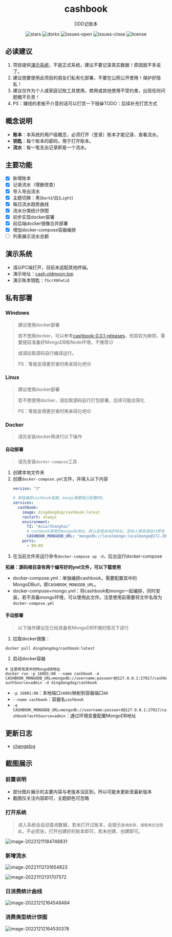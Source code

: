<div align="center">
<h1>cashbook</h1>
</div>
<p align="center">
DDD记账本
</p>
<p align="center">
  <img alt="stars" src="https://img.shields.io/github/stars/DingDangDog/cashbook" />
  <img alt="dorks" src="https://img.shields.io/github/forks/DingDangDog/cashbook" />
  <img alt="issues-open" src="https://img.shields.io/github/issues/DingDangDog/cashbook?color=important" />
  <img alt="issues-close" src="https://img.shields.io/github/issues-closed/DingDangDog/cashbook?color=green" />
  <img alt="license" src="https://img.shields.io/badge/license-MIT-yellow.svg" />
</p>

## 必读建议

1. 项目提供[演示系统](#演示系统)，不是正式系统，建议不要记录真实数据！原因就不多说了。
2. 建议想要使用此项目的朋友们私有化部署，不要在公网公开使用！保护好隐私！
3. 建议仅作为个人或家庭记账工具使用，商用或其他使用不受约束，出现任何问题概不负责！
4. PS：赚钱的老板不介意的话可以打赏一下哦😁TODO：后续补充打赏方式

## 概念说明

- **账本**：本系统的用户级概念，必须打开（登录）账本才能记录、查看流水。
- **钥匙**：每个账本的密码，用于打开账本。
- **流水**：每一笔支出记录即是一个流水。

## 主要功能

- [x]  新增账本
- [x]  记录流水（增删改查）
- [x]  导入导出流水
- [x]  主题切换：黑(`Dark`)/白(`Light`)
- [x]  每日流水趋势曲线
- [x]  流水分类统计饼图
- [x]  初步实现docker部署
- [x]  前后端docker镜像合并部署
- [x]  增加docker-compose容器编排
- [ ]  列表展示流水总额

## 演示系统

- 请以PC端打开，目前未适配其他终端。
- 演示地址：[cash.oldmoon.top](http://cash.oldmoon.top/)
- 演示账本钥匙：`fScrX9FwtiE`

## 私有部署

### Windows

> 建议使用docker部署
> 
> 若不想用docker，可以参考[cashbook-0.0.1-releases](https://github.com/DingDangDog/cashbook/releases/tag/v0.0.1)，但其较为麻烦，需要提前准备好MongoDB和Node环境，不推荐😑
> 
> 或请拉取源码自行编译运行。
> 
> PS：等我变得更厉害时再来简化吧😣

### Linux

> 建议使用docker部署
> 
> 若不想使用docker，请拉取源码自行打包部署，后续可能会简化
> 
> PS：等我变得更厉害时再来简化吧😣

### Docker

> 请先安装docker再进行以下操作

#### 自动部署

> 请先安装`docker-compose`工具

1. 创建本地文件夹
2. 创建`docker-compose.yml`文件，并填入以下内容
    ```yaml
    version: "3"
    
    # 单独编排cashbook容器，mongo需要独立配置URL
    services:
      cashbook:
        image: dingdangdog/cashbook:latest
        restart: always
        environment:
          TZ: "Asia/Shanghai"
          # cashbook使用的mongodb地址，默认是我本地的地址，其他人使用请自行修改
          CASHBOOK_MONGODB_URL: "mongodb://localmongo:localmongo@172.20.96.1:27017/cashbook?authSource=admin"
        ports:
          - 80:80
    ```
3. 在当前文件夹运行命令`docker-compose up -d`，后台运行docker-compose

**拓展：源码根目录有两个编写好的yml文件，可以下载使用**

- docker-compose.yml：单独编排cashbook，需要配置其中的MongoDBurl，即`CASHBOOK_MONGODB_URL`。
- docker-compose+mongo.yml：将cashbook和mongo一起编排，同时安装，若不具备mongo环境，可以使用此文件。注意使用前需要将文件名改为`docker-compose.yml`

#### 手动部署

> 以下操作建议在已经具备有MongoDB环境的情况下进行

1. 拉取docker镜像：

```docker
docker pull dingdangdog/cashbook:latest
```

2. 启动docker容器

```shell
# 注意修改其中的MongoDB地址
docker run -p 16001:80 --name cashbook -e CASHBOOK_MONGODB_URL=mongodb://username:password@127.0.0.1:27017/cashbook?authSource=admin -d dingdangdog/cashbook
```

- `-p 16001:80`：本地端口`16001`映射到容器端口`80`
- `--name cashbook`：容器名`cashbook`
- `-e CASHBOOK_MONGODB_URL=mongodb://username:password@127.0.0.1:27017/cashbook?authSource=admin`：通过环境变量配置MongoDB地址

## 更新日志

- [changelog](./docs/ref/changelog.md)

## 截图展示


### 前置说明

- 部分图片展示的主要内容与老版本没区别，所以可能未更新至最新版本
- 截图仅关注内容即可，主题颜色可忽略

### 打开系统

> 进入系统会自动查询数据，若未打开过账本，会提示`查询失败，请使用合法钥匙`，不必慌张，打开创建好的账本即可，若未创建，创建即可。

![image-20221211184748831](./images/image-20221211185520560.png)

### 新增流水

![image-20221112131654823](./images/image-20221112131654823.png)

![image-20221112131707572](./images/image-20221211184922539.png)

### 日消费统计曲线

![image-20221212164548484](./images/image-20221212164548484.png)

### 消费类型统计饼图

![image-20221212164530378](./images/image-20221212164530378.png)
